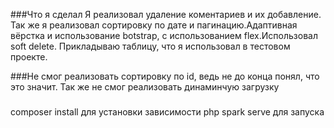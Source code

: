 ###Что я сделал
Я реализовал удаление коментариев и их добавление. Так же я реализовал сортировку по дате и пагинацию.Адаптивная вёрстка и использование botstrap, с использованием flex.Использовал soft delete. Прикладываю таблицу, что я использовал в тестовом проекте.

###Не смог реализовать сортировку по id, ведь не до конца понял, что это значит. Так же не смог реализовать динаминчую загрузку

###
composer install для установки зависимости
php spark serve для запуска